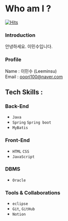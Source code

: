 
# Who am I ?
[![Hits](https://hits.seeyoufarm.com/api/count/incr/badge.svg?url=https%3A%2F%2Fgithub.com%2Fahshdhfh%2Fhit-counter&count_bg=%2379C83D&title_bg=%23555555&icon=&icon_color=%23E7E7E7&title=hits&edge_flat=false)](https://hits.seeyoufarm.com)                 
### Introduction
안녕하세요. 이민수입니다. <br/>

### Profile
Name : 이민수 (Leeminsu) <br/>
Email : ooori100@naver.com <br/>

## Tech Skills :
### Back-End
- `Java`
- `Spring` `Spring boot`
- `MyBatis`

### Front-End
- `HTML` `CSS`
- `JavaScript`

### DBMS
- `Oracle`


### Tools & Collaborations
- `eclipse`
- `Git`, `GitHub`
- `Notion`

<br/>


<!--
**ahshdhfh/ahshdhfh** is a ✨ _special_ ✨ repository because its `README.md` (this file) appears on your GitHub profile.

Here are some ideas to get you started:

- 🔭 I’m currently working on ...
- 🌱 I’m currently learning ...
- 👯 I’m looking to collaborate on ...
- 🤔 I’m looking for help with ...
- 💬 Ask me about ...
- 📫 How to reach me: ...
- 😄 Pronouns: ...
- ⚡ Fun fact: ...
-->
